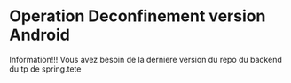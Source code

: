 # Operation Deconfinement version Android

Information!!!
Vous avez besoin de la derniere version du repo du backend du tp de spring.tete